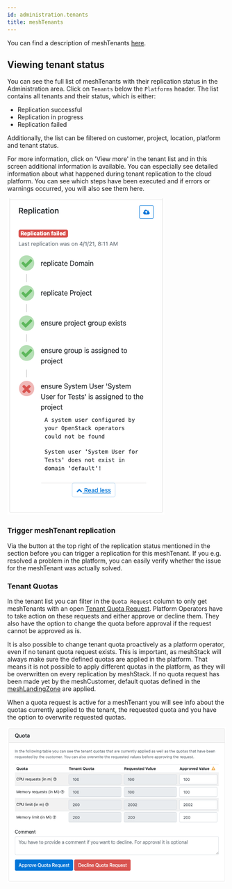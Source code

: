```yaml
---
id: administration.tenants
title: meshTenants
---
```


You can find a description of meshTenants [here](./meshcloud.tenant.md).

## Viewing tenant status

You can see the full list of meshTenants with their replication status in the Administration area. Click on `Tenants` below the `Platforms` header. The list contains all tenants and their status, which is either:

- Replication successful
- Replication in progress
- Replication failed

Additionally, the list can be filtered on customer, project, location, platform and tenant status.

For more information, click on 'View more' in the tenant list and in this screen additional information is available. You can especially see detailed information about what happened during tenant replication to the cloud platform. You can see which steps have been executed and if errors or warnings occurred, you will also see them here.

![Replication Details](assets/tenants/replication-status.png)

### Trigger meshTenant replication

Via the button at the top right of the replication status mentioned in the section before you can trigger a replication for this meshTenant. If you e.g. resolved a problem in the platform, you can easily verify whether the issue for the meshTenant was actually solved.

### Tenant Quotas

In the tenant list you can filter in the `Quota Request` column to only get meshTenants with an open [Tenant Quota Request](meshcloud.tenant-quota.md). Platform Operators have to take action on these requests and either approve or decline them. They also have the option to change the quota before approval if the request cannot be approved as is.

It is also possible to change tenant quota proactively as a platform operator, even if no tenant quota request exists. This is important, as meshStack will always make sure the defined quotas are applied in the platform. That means it is not possible to apply different quotas in the platform, as they will be overwritten on every replication by meshStack. If no quota request has been made yet by the meshCustomer, default quotas defined in the [meshLandingZone](administration.landing-zones.md#defining-quotas) are applied.

When a quota request is active for a meshTenant you will see info about the quotas currently applied to the tenant, the requested quota and you have the option to overwrite requested quotas.

![View and Approve Quota Request](assets/tenants/admin-tenant-quota-request.png)
